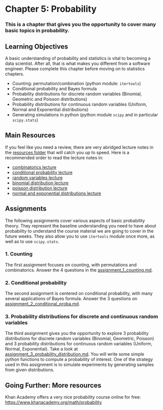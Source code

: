 # Chapter 5: Probability

### This is a chapter that gives you the opportunity to cover many basic topics in probability.

## Learning Objectives
A basic understanding of probability and statistics is vital to becoming a
data scientist. After all, that is what makes you different from a software
engineer. Please complete this chapter before moving on to statistics chapters.

  - Counting: permutation/combination (python module: `itertools`)
  - Conditional probability and Bayes formula
  - Probability distributions for discrete random variables (Binomial, Geometric and Poisson distributions)
  - Probability distributions for continuous random variables (Uniform, Normal and Exponential distributions)
  - Generating simulations in python (python module `scipy` and in particular `scipy.stats`)

## Main Resources
If you feel like you need a review, there are very abridged lecture notes in
the [resources folder](resources/) that will catch you up to speed. Here is a recommended order to read the lecture notes in:

 - [combinatorics lecture](resources/combinatorics_lecture.pdf)
 - [conditional probability lecture](resources/conditional_probability_lecture.pdf)
 - [random variables lecture](resources/random_variables_lecture.pdf)
 - [binomial distribution lecture](resources/binomial_lecture.pdf)
 - [poisson distribution lecture](resources/poisson_lecture.pdf)
 - [normal and exponential distributions lecture](resources/normal_exponential_lecture.pdf)

## Assignments

The following assignments cover various aspects of basic probability theory. They represent the baseline understanding you need to have about probability to understand the course material we are going to cover in the future weeks. They also allow you to use `itertools` module once more, as well as to use `scipy.stats`.

### 1. Counting

The first assignment focuses on counting, with permutations and combinatorics. Answer the 4 questions in the [assignment_1_counting.md](assignments/assignment_1_counting.md).

### 2. Conditional probability

The second assignment is centered on conditional probability, with many several applications of Bayes formula. Answer the 3 questions on [assignment_2_conditional_proba.md](assignments/assignment_2_conditional_proba.md).

### 3. Probability distributions for discrete and continuous random variables

The third assignment gives you the opportunity to explore 3 probability distributions for discrete random variables (Binomial, Geometric, Poisson) and 3 probability distributions for continuous random variables (Uniform, Normal, Exponential). Take a look at [assignment_3_probability_distribution.md](assignments/assignment_3_probability_distribution.md). You will write some simple python functions to compute a probability of interest. One of the strategy used in this assignment is to simulate experiments by generating samples from given distributions.


## Going Further: More resources

Khan Academy offers a very nice probability course online for free:  https://www.khanacademy.org/math/probability
